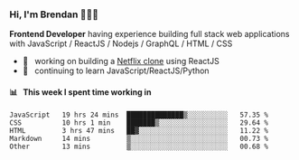 ### Hi, I'm Brendan 👨🏻‍💻

<b>Frontend Developer</b> having experience building full stack web applications with JavaScript / ReactJS / Nodejs / GraphQL / HTML / CSS</p>

 - 🚀 	&nbsp; working on building a [Netflix clone](https://github.com/brendantfinn/netflix-clone) using ReactJS
 - 🌱 	&nbsp; continuing to learn JavaScript/ReactJS/Python

 
 
#### 📊 	&nbsp; This week I spent time working in
<!--START_SECTION:waka-->
```text
JavaScript   19 hrs 24 mins  ██████████████▒░░░░░░░░░░   57.35 % 
CSS          10 hrs 1 min    ███████▒░░░░░░░░░░░░░░░░░   29.64 % 
HTML         3 hrs 47 mins   ██▓░░░░░░░░░░░░░░░░░░░░░░   11.22 % 
Markdown     14 mins         ▒░░░░░░░░░░░░░░░░░░░░░░░░   00.73 % 
Other        13 mins         ▒░░░░░░░░░░░░░░░░░░░░░░░░   00.68 % 
```
<!--END_SECTION:waka-->

